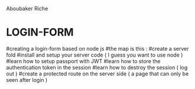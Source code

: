 Aboubaker Riche
# LOGIN-FORM
#creating a login-form based on node js
#the map is this : 
#create a server fold
#install and setup your server code ( I guess you want to use node )
#learn how to setup passport with JWT
#learn how to store the authentication token in the session
#learn how to destroy the session ( log out )
#create a protected route on the server side ( a page that can only be seen after login )
